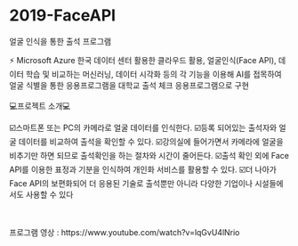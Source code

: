# 2019-FaceAPI
얼굴 인식을 통한 출석 프로그램

⚡ Microsoft Azure 한국 데이터 센터 활용한 클라우드 활용, 얼굴인식(Face API), 데이터 학습 및 비교하는 머신러닝, 데이터 시각화 등의 각 기능을 이용해 AI를 접목하여 얼굴 식별을 통한 응용프로그램을 대학교 출석 체크 응용프로그램으로 구현
<br>
<br>
💻프로젝트 소개💻

☑️스마트폰 또는 PC의 카메라로 얼굴 데이터를 인식한다.
☑️등록 되어있는 출석자와 얼굴 데이터를 비교하여 출석을 확인할 수 있다.
☑️강의실에 들어가면서 카메라에 얼굴을 비추기만 하면 되므로 출석확인을 하는 절차와 시간이 줄어든다.
☑️출석 확인 외에 Face API를 이용한 표정과 기분을 인식하여 개인화 서비스를 활용할 수 있다.
☑️더 나아가 Face API의 보편화되어 더 응용된 기술로 출석뿐만 아니라 다양한 기업이나 시설들에서도 사용할 수 있다


<br>
<br>
프로그램 영상 : https://www.youtube.com/watch?v=lqGvU4lNrio
